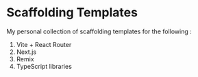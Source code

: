# Scaffolding Templates

My personal collection of scaffolding templates for the following :

1. Vite + React Router
2. Next.js
3. Remix
4. TypeScript libraries